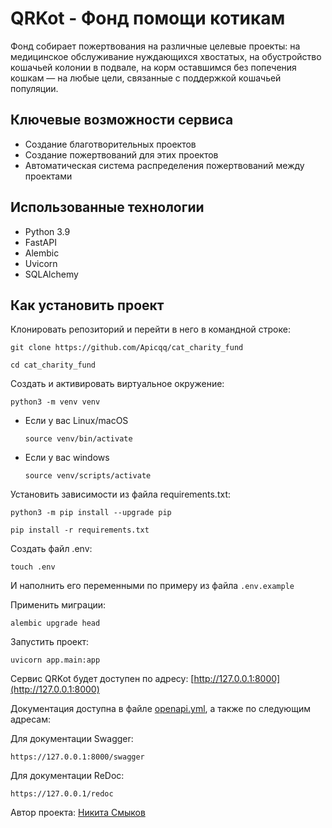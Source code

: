 # QRKot - Фонд помощи котикам


Фонд собирает пожертвования на различные целевые проекты: на медицинское обслуживание нуждающихся хвостатых, на обустройство кошачьей колонии в подвале, на корм оставшимся без попечения кошкам — на любые цели, связанные с поддержкой кошачьей популяции.

## Ключевые возможности сервиса
- Создание благотворительных проектов
- Создание пожертвований для этих проектов
- Автоматическая система распределения пожертвований между проектами

## Использованные технологии
- Python 3.9
- FastAPI
- Alembic
- Uvicorn
- SQLAlchemy

## Как установить проект

Клонировать репозиторий и перейти в него в командной строке:

```
git clone https://github.com/Apicqq/cat_charity_fund
```

```
cd cat_charity_fund
```

Создать и активировать виртуальное окружение:

```
python3 -m venv venv
```

* Если у вас Linux/macOS

    ```
    source venv/bin/activate
    ```

* Если у вас windows

    ```
    source venv/scripts/activate
    ```

Установить зависимости из файла requirements.txt:

```
python3 -m pip install --upgrade pip
```

```
pip install -r requirements.txt
```

Создать файл .env:
```
touch .env
```

И наполнить его переменными по примеру из файла `.env.example`

Применить миграции:

```
alembic upgrade head
```

Запустить проект:
```
uvicorn app.main:app
```

Сервис QRKot будет доступен по адресу:  [http://127.0.0.1:8000](http://127.0.0.1:8000)

Документация доступна в файле [openapi.yml](https://github.com/Apicqq/cat_charity_fund/blob/master/openapi.yml), а также по следующим адресам:


Для документации Swagger:
```
https://127.0.0.1:8000/swagger
```

Для документации ReDoc:
```
https://127.0.0.1/redoc
```


Автор проекта: [Никита Смыков](https://github.com/Apicqq)